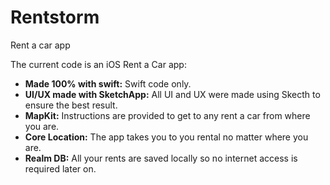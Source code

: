 # Rentstorm
Rent a car app

The current code is an iOS Rent a Car app:

* **Made 100% with swift:** Swift code only.
* **UI/UX made with SketchApp:** All UI and UX were made using Skecth to ensure the best result.
* **MapKit:** Instructions are provided to get to any rent a car from where you are.
* **Core Location:** The app takes you to you rental no matter where you are.
* **Realm DB:** All your rents are saved locally so no internet access is required later on.

